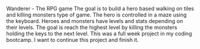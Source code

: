 Wanderer - The RPG game
The goal is to build a hero based walking on tiles and killing monsters type of game. The hero is controlled in a maze using the keyboard. Heroes and monsters have levels and stats depending on their levels. The goal is reach the highest level by killing the monsters holding the keys to the next level. This was a full week project in my coding bootcamp. I want to continue this project and finish it.
